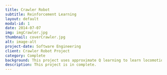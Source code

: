 ```yaml
---
title: Crawler Robot
subtitle: Reinforcement Learning 
layout: default
modal-id: 1
date: 2014-07-07
img: imgCrawler.jpg
thumbnail: coverCrawler.jpg
alt: image-alt
project-date: Software Engineering
client: Crawler Robot Project
category: Complete
background: This project uses approximate Q learning to learn locomotion of a simple 2D crawler and Pacman. The Q learning code is written from scratch and is one of a projects from CS188: Artificial Intelligence
description: This project is in complete.
---
```

